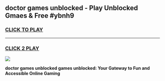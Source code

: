 
## doctor games unblocked - Play Unblocked Gmaes & Free #ybnh9
<h3>
<a href="https://news.freeplayer.one?title=doctor_games_unblocked&ref=03M">CLICK TO PLAY</a></h3>
<hr>

<h3>
<a href="https://news.freeplayer.one?title=doctor_games_unblocked&ref=03M">CLICK 2 PLAY</a>
  
</h3>

<a href="https://news.freeplayer.one?title=doctor_games_unblocked&ref=03M"><img src="https://clearcache.store/games.png"></a>


**doctor games unblocked games unblocked: Your Gateway to Fun and Accessible Online Gaming**

